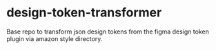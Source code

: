 # design-token-transformer
Base repo to transform json design tokens from the figma design token plugin via amazon style directory.
